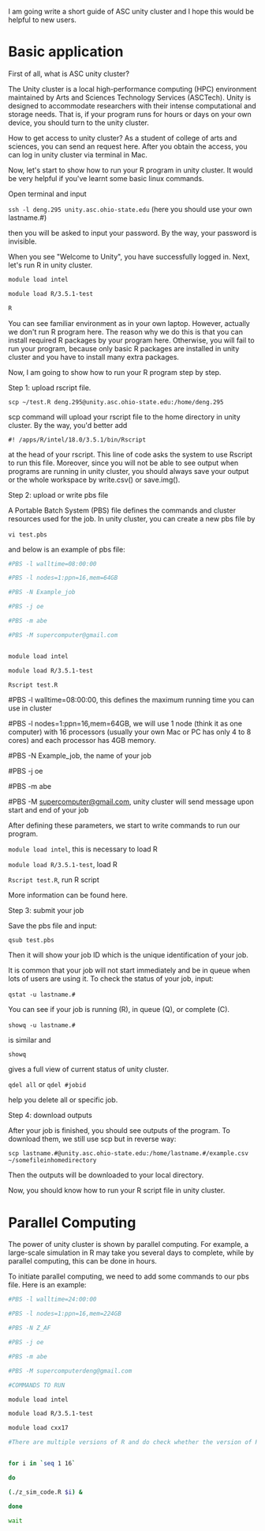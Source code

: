 I am going write a short guide of ASC unity cluster and I hope this would be helpful to new users.

# Basic application

First of all, what is ASC unity cluster?

The Unity cluster is a local high-performance computing (HPC) environment maintained by Arts and Sciences Technology Services (ASCTech). Unity is designed to accommodate researchers with their intense computational and storage needs. That is, if your program runs for hours or days on your own device, you should turn to the unity cluster.

How to get access to unity cluster? As a student of college of arts and sciences, you can send an request here. After you obtain the access, you can log in unity cluster via terminal in Mac.

Now, let's start to show how to run your R program in unity cluster. It would be very helpful if you've learnt some basic linux commands.

Open terminal and input

`ssh -l deng.295 unity.asc.ohio-state.edu` (here you should use your own lastname.#)

then you will be asked to input your password. By the way, your password is invisible.

When you see "Welcome to Unity", you have successfully logged in. Next, let's run R in unity cluster.
```bash
module load intel

module load R/3.5.1-test

R
```
You can see familiar environment as in your own laptop. However, actually we don't run R program here. The reason why we do this is that you can install required R packages by your program here. Otherwise, you will fail to run your program, because only basic R packages are installed in unity cluster and you have to install many extra packages.

Now, I am going to show how to run your R program step by step.

Step 1: upload rscript file.

`scp ~/test.R deng.295@unity.asc.ohio-state.edu:/home/deng.295`

scp command will upload your rscript file to the home directory in unity cluster. By the way, you'd better add

`#! /apps/R/intel/18.0/3.5.1/bin/Rscript`

at the head of your rscript. This line of code asks the system to use Rscript to run this file. Moreover, since you will not be able to see output when programs are running in unity cluster, you should always save your output or the whole workspace by write.csv() or save.img().

Step 2: upload or write pbs file

A Portable Batch System (PBS) file defines the commands and cluster resources used for the job. In unity cluster, you can create a new pbs file by

`vi test.pbs` 

and below is an example of pbs file:

```bash
#PBS -l walltime=08:00:00

#PBS -l nodes=1:ppn=16,mem=64GB

#PBS -N Example_job

#PBS -j oe

#PBS -m abe

#PBS -M supercomputer@gmail.com


module load intel

module load R/3.5.1-test

Rscript test.R
```

#PBS -l walltime=08:00:00, this defines the maximum running time you can use in cluster

#PBS -l nodes=1:ppn=16,mem=64GB, we will use 1 node (think it as one computer) with 16 processors (usually your own Mac or PC has only 4 to 8 cores) and each processor has 4GB memory.

#PBS -N Example_job, the name of your job

#PBS -j oe

#PBS -m abe

#PBS -M supercomputer@gmail.com, unity cluster will send message upon start and end of your job


After defining these parameters, we start to write commands to run our program.

`module load intel`, this is necessary to load R

`module load R/3.5.1-test`, load R

`Rscript test.R`, run R script

More information can be found here.

Step 3: submit your job

Save the pbs file and input:

`qsub test.pbs`

Then it will show your job ID which is the unique identification of your job.

It is common that your job will not start immediately and be in queue when lots of users are using it. To check the status of your job, input:

`qstat -u lastname.#` 

You can see if your job is running (R), in queue (Q), or complete (C).

`showq -u lastname.#` 

is similar and

`showq`

gives a full view of current status of unity cluster.

`qdel all` or `qdel #jobid`

help you delete all or specific job.

Step 4: download outputs

After your job is finished, you should see outputs of the program. To download them, we still use scp but in reverse way:

`scp lastname.#@unity.asc.ohio-state.edu:/home/lastname.#/example.csv ~/somefileinhomedirectory`

Then the outputs will be downloaded to your local directory.



Now, you should know how to run your R script file in unity cluster.



# Parallel Computing

The power of unity cluster is shown by parallel computing. For example, a large-scale simulation in R may take you several days to complete, while by parallel computing, this can be done in hours.

To initiate parallel computing, we need to add some commands to our pbs file. Here is an example:


```bash
#PBS -l walltime=24:00:00

#PBS -l nodes=1:ppn=16,mem=224GB

#PBS -N Z_AF

#PBS -j oe

#PBS -m abe

#PBS -M supercomputerdeng@gmail.com

#COMMANDS TO RUN

module load intel

module load R/3.5.1-test

module load cxx17

#There are multiple versions of R and do check whether the version of R is compatible with the code you are going to execute.


for i in `seq 1 16`

do

(./z_sim_code.R $i) &

done

wait
```
